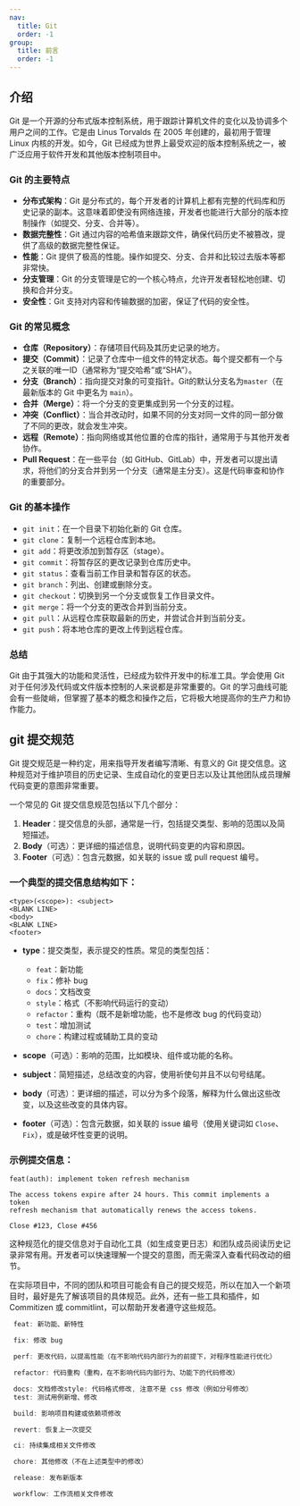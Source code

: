 ```yaml
---
nav:
  title: Git
  order: -1
group:
  title: 前言
  order: -1
---
```


## 介绍

Git 是一个开源的分布式版本控制系统，用于跟踪计算机文件的变化以及协调多个用户之间的工作。它是由 Linus Torvalds 在 2005 年创建的，最初用于管理 Linux 内核的开发。如今，Git 已经成为世界上最受欢迎的版本控制系统之一，被广泛应用于软件开发和其他版本控制项目中。

### Git 的主要特点

- **分布式架构**：Git 是分布式的，每个开发者的计算机上都有完整的代码库和历史记录的副本。这意味着即使没有网络连接，开发者也能进行大部分的版本控制操作（如提交、分支、合并等）。
- **数据完整性**：Git 通过内容的哈希值来跟踪文件，确保代码历史不被篡改，提供了高级的数据完整性保证。
- **性能**：Git 提供了极高的性能。操作如提交、分支、合并和比较过去版本等都非常快。
- **分支管理**：Git 的分支管理是它的一个核心特点，允许开发者轻松地创建、切换和合并分支。
- **安全性**：Git 支持对内容和传输数据的加密，保证了代码的安全性。

### Git 的常见概念

- **仓库（Repository）**：存储项目代码及其历史记录的地方。
- **提交（Commit）**：记录了仓库中一组文件的特定状态。每个提交都有一个与之关联的唯一ID（通常称为“提交哈希”或“SHA”）。
- **分支（Branch）**：指向提交对象的可变指针。Git的默认分支名为`master`（在最新版本的 Git 中更名为 `main`）。
- **合并（Merge）**：将一个分支的变更集成到另一个分支的过程。
- **冲突（Conflict）**：当合并改动时，如果不同的分支对同一文件的同一部分做了不同的更改，就会发生冲突。
- **远程（Remote）**：指向网络或其他位置的仓库的指针，通常用于与其他开发者协作。
- **Pull Request**：在一些平台（如 GitHub、GitLab）中，开发者可以提出请求，将他们的分支合并到另一个分支（通常是主分支）。这是代码审查和协作的重要部分。

### Git 的基本操作

- `git init`：在一个目录下初始化新的 Git 仓库。
- `git clone`：复制一个远程仓库到本地。
- `git add`：将更改添加到暂存区（stage）。
- `git commit`：将暂存区的更改记录到仓库历史中。
- `git status`：查看当前工作目录和暂存区的状态。
- `git branch`：列出、创建或删除分支。
- `git checkout`：切换到另一个分支或恢复工作目录文件。
- `git merge`：将一个分支的更改合并到当前分支。
- `git pull`：从远程仓库获取最新的历史，并尝试合并到当前分支。
- `git push`：将本地仓库的更改上传到远程仓库。

### 总结

Git 由于其强大的功能和灵活性，已经成为软件开发中的标准工具。学会使用 Git 对于任何涉及代码或文件版本控制的人来说都是非常重要的。Git 的学习曲线可能会有一些陡峭，但掌握了基本的概念和操作之后，它将极大地提高你的生产力和协作能力。

## git 提交规范

Git 提交规范是一种约定，用来指导开发者编写清晰、有意义的 Git 提交信息。这种规范对于维护项目的历史记录、生成自动化的变更日志以及让其他团队成员理解代码变更的意图非常重要。

一个常见的 Git 提交信息规范包括以下几个部分：

1. **Header**：提交信息的头部，通常是一行，包括提交类型、影响的范围以及简短描述。
2. **Body**（可选）：更详细的描述信息，说明代码变更的内容和原因。
3. **Footer**（可选）：包含元数据，如关联的 issue 或 pull request 编号。

### 一个典型的提交信息结构如下：

```
<type>(<scope>): <subject>
<BLANK LINE>
<body>
<BLANK LINE>
<footer>
```

- **type**：提交类型，表示提交的性质。常见的类型包括：

  - `feat`：新功能
  - `fix`：修补 bug
  - `docs`：文档改变
  - `style`：格式（不影响代码运行的变动）
  - `refactor`：重构（既不是新增功能，也不是修改 bug 的代码变动）
  - `test`：增加测试
  - `chore`：构建过程或辅助工具的变动

- **scope**（可选）：影响的范围，比如模块、组件或功能的名称。

- **subject**：简短描述，总结改变的内容，使用祈使句并且不以句号结尾。

- **body**（可选）：更详细的描述，可以分为多个段落，解释为什么做出这些改变，以及这些改变的具体内容。

- **footer**（可选）：包含元数据，如关联的 issue 编号（使用关键词如 `Close`、`Fix`），或是破坏性变更的说明。

### 示例提交信息：

```
feat(auth): implement token refresh mechanism

The access tokens expire after 24 hours. This commit implements a token
refresh mechanism that automatically renews the access tokens.

Close #123, Close #456
```

这种规范化的提交信息对于自动化工具（如生成变更日志）和团队成员阅读历史记录非常有用。开发者可以快速理解一个提交的意图，而无需深入查看代码改动的细节。

在实际项目中，不同的团队和项目可能会有自己的提交规范，所以在加入一个新项目时，最好是先了解该项目的具体规范。此外，还有一些工具和插件，如 Commitizen 或 commitlint，可以帮助开发者遵守这些规范。

```ts
 feat: 新功能、新特性

 fix: 修改 bug

 perf: 更改代码，以提高性能（在不影响代码内部行为的前提下，对程序性能进行优化）

 refactor: 代码重构（重构，在不影响代码内部行为、功能下的代码修改）

 docs: 文档修改style: 代码格式修改, 注意不是 css 修改（例如分号修改）
 test: 测试用例新增、修改

 build: 影响项目构建或依赖项修改

 revert: 恢复上一次提交

 ci: 持续集成相关文件修改

 chore: 其他修改（不在上述类型中的修改）

 release: 发布新版本

 workflow: 工作流相关文件修改
```

